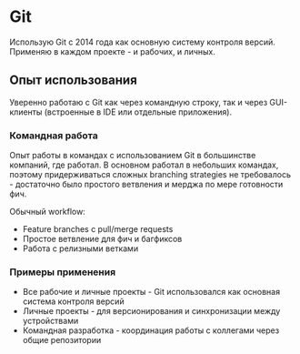 # Git

Использую Git с 2014 года как основную систему контроля версий. Применяю в каждом проекте - и рабочих, и личных.

## Опыт использования

Уверенно работаю с Git как через командную строку, так и через GUI-клиенты (встроенные в IDE или отдельные приложения).

### Командная работа

Опыт работы в командах с использованием Git в большинстве компаний, где работал. В основном работал в небольших командах, поэтому придерживаться сложных branching strategies не требовалось - достаточно было простого ветвления и мерджа по мере готовности фич.

Обычный workflow:
- Feature branches с pull/merge requests
- Простое ветвление для фич и багфиксов
- Работа с релизными ветками

### Примеры применения

- Все рабочие и личные проекты - Git использовался как основная система контроля версий
- Личные проекты - для версионирования и синхронизации между устройствами
- Командная разработка - координация работы с коллегами через общие репозитории